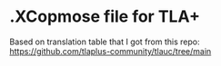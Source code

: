 # .XCopmose file for TLA+

Based on translation table that I got from this repo:
https://github.com/tlaplus-community/tlauc/tree/main